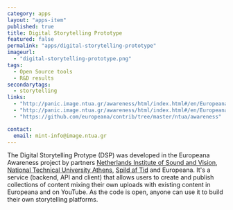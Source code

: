 ```yaml
---
category: apps
layout: "apps-item"
published: true
title: Digital Storytelling Prototype
featured: false
permalink: "apps/digital-storytelling-prototype"
imageurl: 
  - "digital-storytelling-prototype.png"
tags: 
  - Open Source tools
  - R&D results
secondarytags:
  - storytelling
links: 
  - "http://panic.image.ntua.gr/awareness/html/index.html#/en/Europeana+1989"
  - "http://panic.image.ntua.gr/awareness/html/index.html#/en/Europeana+1914+-+1918"
  - "https://github.com/europeana/contrib/tree/master/ntua/awareness"

contact: 
  email: mint-info@image.ntua.gr
---
```

The Digital Storytelling Protype (DSP) was developed in the Europeana Awareness project by partners [Netherlands Institute of Sound and Vision](http://www.beeldengeluid.nl/en/netherlands-institute-sound-and-vision),
[National Technical University Athens](http://www.ntua.gr/index_en.html), [Spild af Tid](http://www.spildaftid.dk/) and Europeana. It's a service (backend, API and client) that allows users to create and publish collections of content 
mixing their own uploads with existing content in Europeana and on YouTube. As the code is open, anyone can use it to build their own storytelling platforms.
